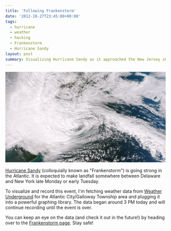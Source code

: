 ```yaml
---
title: 'Following Frankenstorm'
date: '2012-10-27T23:45:00+00:00'
tags:
  - hurricane
  - weather
  - hacking
  - Frankenstorm
  - Hurricane Sandy
layout: post
summary: Visualizing Hurricane Sandy as it approached the New Jersey shore.
---
```


<img class="splash" src="/assets/img/2012-10-27-following-frankenstorm/hurricane-sandy.png" alt="Hurricane Sandy over the Atlantic">

[Hurricane Sandy](https://en.wikipedia.org/wiki/Hurricane_Sandy) (colloquially known as "Frankenstorm") is going strong in the Atlantic. It is expected to make landfall somewhere between Delaware and New York late Monday or early Tuesday.

To visualize and record this event, I'm fetching weather data from [Weather Underground](http://wunderground.com) for the Atlantic City/Galloway Township area and plugging it into a powerful graphing library. The data began around 3 PM today and will continue recording until the event is over.

You can keep an eye on the data (and check it out in the future!) by heading over to the [Frankenstorm page](/frankenstorm/). Stay safe!

